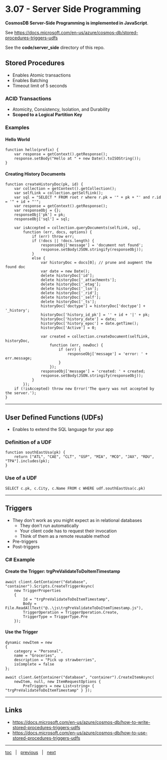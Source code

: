 # 3.07 - Server Side Programming

**CosmosDB Server-Side Programming is implemented in JavaScript**.

See https://docs.microsoft.com/en-us/azure/cosmos-db/stored-procedures-triggers-udfs

See the **code/server_side** directory of this repo.

## Stored Procedures

- Enables Atomic transactions
- Enables Batching
- Timeout limit of 5 seconds

###  ACID Transactions

- Atomicity, Consistency, Isolation, and Durability
- **Scoped to a Logical Partition Key**

### Examples

#### Hello World

```
function hello(prefix) {
    var response = getContext().getResponse();
    response.setBody("Hello at " + new Date().toISOString());
}
```

#### Creating History Documents

```
function createHistoryDoc(pk, id) {
    var collection = getContext().getCollection();
    var selfLink = collection.getSelfLink();
    var sql = "SELECT * FROM root r where r.pk = '" + pk + "' and r.id = '" + id + "'";
    var response = getContext().getResponse();
    var responseObj = {};
    responseObj['pk'] = pk;
    responseObj['sql'] = sql;

    var isAccepted = collection.queryDocuments(selfLink, sql,
        function (err, docs, options) {
            if (err) throw err;
            if (!docs || !docs.length) { 
                responseObj['message'] = 'document not found';
                response.setBody(JSON.stringify(responseObj));
            }
            else {
                var historyDoc = docs[0]; // prune and augment the found doc
                var date = new Date();
                delete historyDoc['id'];
                delete historyDoc['_attachments'];
                delete historyDoc['_etag'];
                delete historyDoc['_lsn'];
                delete historyDoc['_rid'];
                delete historyDoc['_self'];
                delete historyDoc['_ts']; 
                historyDoc['doctype'] = historyDoc['doctype'] + '_history';
                historyDoc['history_id_pk'] = '' + id + '|' + pk;
                historyDoc['history_date'] = date;
                historyDoc['history_epoc'] = date.getTime(); 
                historyDoc['Active'] = 0; 

                var created = collection.createDocument(selfLink, historyDoc,  
                    function (err, newDoc) { 
                        if (err) {
                            responseObj['message'] = 'error: ' + err.message;  
                        }  
                    });  
                responseObj['message'] = 'created: ' + created;
                response.setBody(JSON.stringify(responseObj));
            }
        });
    if (!isAccepted) throw new Error('The query was not accepted by the server.');
}
```

---

## User Defined Functions (UDFs)

- Enables to extend the SQL language for your app

### Definition of a UDF

```
function southEastUsa(pk) {
    return ["ATL", "CAE", "CLT", "GSP", "MIA", "MCO", "JAX", "RDU", "TPA"].includes(pk);
}
```

### Use of a UDF

```
SELECT c.pk, c.City, c.Name FROM c WHERE udf.southEastUsa(c.pk)
```

---

## Triggers

- They don't work as you might expect as in relational databases
  - They don't run automatically
  - Your client code has to request their invocation
  - Think of them as a remote reusable method
- Pre-triggers
- Post-triggers

### C# Example

#### Create the Trigger: trgPreValidateToDoItemTimestamp

```
await client.GetContainer("database", "container").Scripts.CreateTriggerAsync(
    new TriggerProperties
    {
        Id = "trgPreValidateToDoItemTimestamp",
        Body = File.ReadAllText("@..\js\trgPreValidateToDoItemTimestamp.js"),
        TriggerOperation = TriggerOperation.Create,
        TriggerType = TriggerType.Pre
    });
```

#### Use the Trigger

```
dynamic newItem = new
{
    category = "Personal",
    name = "Groceries",
    description = "Pick up strawberries",
    isComplete = false
};

await client.GetContainer("database", "container").CreateItemAsync(
    newItem, null, new ItemRequestOptions { 
        PreTriggers = new List<string> { "trgPreValidateToDoItemTimestamp" } });
```

---

## Links

- https://docs.microsoft.com/en-us/azure/cosmos-db/how-to-write-stored-procedures-triggers-udfs
- https://docs.microsoft.com/en-us/azure/cosmos-db/how-to-use-stored-procedures-triggers-udfs

---

[toc](0_table_of_contents.md) &nbsp; |  &nbsp; [previous](3_06_sql.md) &nbsp; | &nbsp; [next](3_08_change_feed.md) &nbsp;
